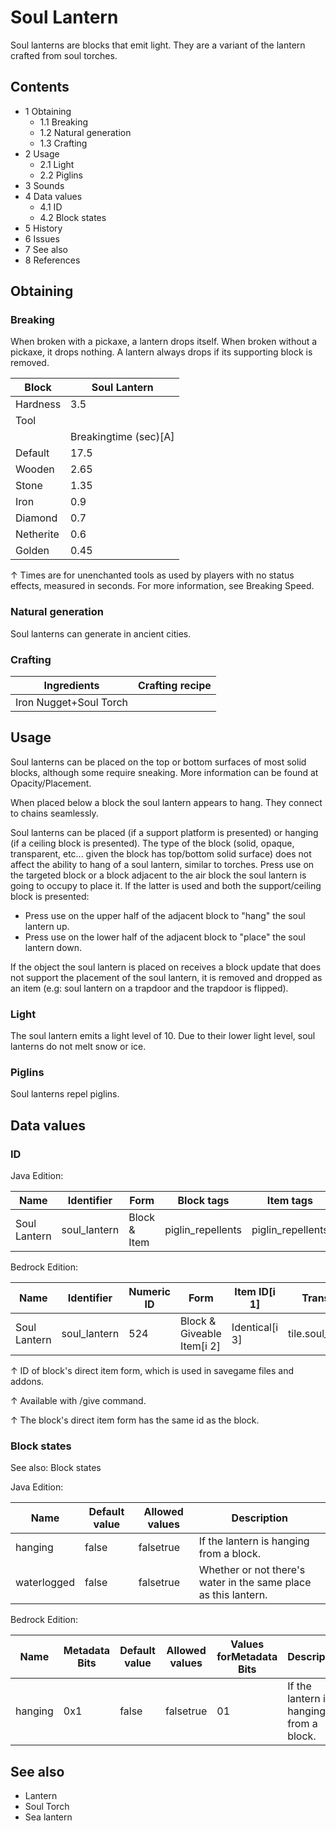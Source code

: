 # Soul Lantern
Soul lanterns are blocks that emit light. They are a variant of the lantern crafted from soul torches.

## Contents
- 1 Obtaining
	- 1.1 Breaking
	- 1.2 Natural generation
	- 1.3 Crafting
- 2 Usage
	- 2.1 Light
	- 2.2 Piglins
- 3 Sounds
- 4 Data values
	- 4.1 ID
	- 4.2 Block states
- 5 History
- 6 Issues
- 7 See also
- 8 References

## Obtaining
### Breaking
When broken with a pickaxe, a lantern drops itself. When broken without a pickaxe, it drops nothing. A lantern always drops if its supporting block is removed.

| Block     | Soul Lantern          |
|-----------|-----------------------|
| Hardness  | 3.5                   |
| Tool      |                       |
|           | Breakingtime (sec)[A] |
| Default   | 17.5                  |
| Wooden    | 2.65                  |
| Stone     | 1.35                  |
| Iron      | 0.9                   |
| Diamond   | 0.7                   |
| Netherite | 0.6                   |
| Golden    | 0.45                  |


↑ Times are for unenchanted tools as used by players with no status effects, measured in seconds. For more information, see Breaking Speed.


### Natural generation
Soul lanterns can generate in ancient cities.

### Crafting
| Ingredients            | Crafting recipe |
|------------------------|-----------------|
| Iron Nugget+Soul Torch |                 |

## Usage
Soul lanterns can be placed on the top or bottom surfaces of most solid blocks, although some require sneaking. More information can be found at Opacity/Placement.

When placed below a block the soul lantern appears to hang. They connect to chains seamlessly.

Soul lanterns can be placed (if a support platform is presented) or hanging (if a ceiling block is presented). The type of the block (solid, opaque, transparent, etc... given the block has top/bottom solid surface) does not affect the ability to hang of a soul lantern, similar to torches. Press use on the targeted block or a block adjacent to the air block the soul lantern is going to occupy to place it. If the latter is used and both the support/ceiling block is presented:

- Press use on the upper half of the adjacent block to "hang" the soul lantern up.
- Press use on the lower half of the adjacent block to "place" the soul lantern down.

If the object the soul lantern is placed on receives a block update that does not support the placement of the soul lantern, it is removed and dropped as an item (e.g: soul lantern on a trapdoor and the trapdoor is flipped).

### Light
The soul lantern emits a light level of 10. Due to their lower light level, soul lanterns do not melt snow or ice.

### Piglins
Soul lanterns repel piglins.

## Data values
### ID
Java Edition:

| Name         | Identifier   | Form         | Block tags        | Item tags         | Translation key              |
|--------------|--------------|--------------|-------------------|-------------------|------------------------------|
| Soul Lantern | soul_lantern | Block & Item | piglin_repellents | piglin_repellents | block.minecraft.soul_lantern |

Bedrock Edition:

| Name         | Identifier   | Numeric ID | Form                       | Item ID[i 1]   | Translation key        |
|--------------|--------------|------------|----------------------------|----------------|------------------------|
| Soul Lantern | soul_lantern | 524        | Block & Giveable Item[i 2] | Identical[i 3] | tile.soul_lantern.name |


↑ ID of block's direct item form, which is used in savegame files and addons.

↑ Available with /give command.

↑ The block's direct item form has the same id as the block.


### Block states
See also: Block states

Java Edition:

| Name        | Default value | Allowed values | Description                                                     |
|-------------|---------------|----------------|-----------------------------------------------------------------|
| hanging     | false         | falsetrue      | If the lantern is hanging from a block.                         |
| waterlogged | false         | falsetrue      | Whether or not there's water in the same place as this lantern. |

Bedrock Edition:

| Name    | Metadata Bits | Default value | Allowed values | Values forMetadata Bits | Description                             |
|---------|---------------|---------------|----------------|-------------------------|-----------------------------------------|
| hanging | 0x1           | false         | falsetrue      | 01                      | If the lantern is hanging from a block. |



## See also
- Lantern
- Soul Torch
- Sea lantern


